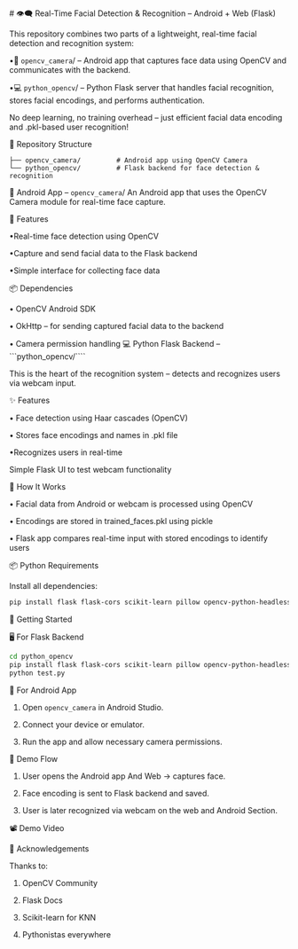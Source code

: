 #  👁️‍🗨️ Real-Time Facial Detection & Recognition – Android + Web (Flask)

This repository combines two parts of a lightweight, real-time facial detection and recognition system:

•📱 ```opencv_camera```/ – Android app that captures face data using OpenCV and communicates with the backend.

•💻 ```python_opencv```/ – Python Flask server that handles facial recognition, stores facial encodings, and performs authentication.

No deep learning, no training overhead – just efficient facial data encoding and .pkl-based user recognition!

📁 Repository Structure

```plaintext
├── opencv_camera/         # Android app using OpenCV Camera
└── python_opencv/         # Flask backend for face detection & recognition
```

📱 Android App – ```opencv_camera```/
An Android app that uses the OpenCV Camera module for real-time face capture.

🔧 Features

•Real-time face detection using OpenCV

•Capture and send facial data to the Flask backend

•Simple interface for collecting face data

📦 Dependencies

• OpenCV Android SDK

• OkHttp – for sending captured facial data to the backend

• Camera permission handling
 
 💻 Python Flask Backend – ```python_opencv/````

This is the heart of the recognition system – detects and recognizes users via webcam input.

✨ Features

• Face detection using Haar cascades (OpenCV)

• Stores face encodings and names in .pkl file

•Recognizes users in real-time

Simple Flask UI to test webcam functionality

🧠 How It Works

• Facial data from Android or webcam is processed using OpenCV

• Encodings are stored in trained_faces.pkl using pickle

• Flask app compares real-time input with stored encodings to identify users

📦 Python Requirements

Install all dependencies:

```bash
pip install flask flask-cors scikit-learn pillow opencv-python-headless numpy
```

🚀 Getting Started

🖥️ For Flask Backend

```bash
cd python_opencv
pip install flask flask-cors scikit-learn pillow opencv-python-headless numpy
python test.py
```

📱 For Android App

1) Open ```opencv_camera``` in Android Studio.

2) Connect your device or emulator.

3) Run the app and allow necessary camera permissions.

🧪 Demo Flow

1) User opens the Android app And Web → captures face.

2) Face encoding is sent to Flask backend and saved.

3) User is later recognized via webcam on the web and Android Section.

📽️ Demo Video



🙌 Acknowledgements

Thanks to:

1) OpenCV Community

2) Flask Docs

3) Scikit-learn for KNN

4) Pythonistas everywhere
